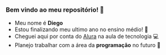 ### Bem vindo ao meu repositório! 🤠

- Meu nome é **Diego**
- Estou finalizando meu ultimo ano no ensino médio! 🥳
- Cheguei aqui por conta do [Alura](https://www.alura.com.br/) na aula de tecnologia 💻
- Planejo trabalhar com a área da **programação** no futuro 🧐
